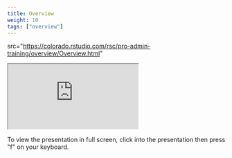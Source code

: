 ```yaml
---
title: Overview
weight: 10
tags: ["overview"]
---
```


src="https://colorado.rstudio.com/rsc/pro-admin-training/overview/Overview.html"

<div class="resp-container">
  <iframe 
    src="https://colorado.rstudio.com/rsc/pro-admin-training/overview/Overview.html" 
        class="resp-iframe" 
        gesture="media"  allow="encrypted-media" allowfullscreen>
  </iframe>
</div>


To view the presentation in full screen, click into the presentation then press "f" on your keyboard.

